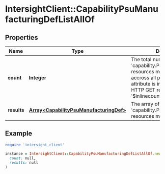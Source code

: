 # IntersightClient::CapabilityPsuManufacturingDefListAllOf

## Properties

| Name | Type | Description | Notes |
| ---- | ---- | ----------- | ----- |
| **count** | **Integer** | The total number of &#39;capability.PsuManufacturingDef&#39; resources matching the request, accross all pages. The &#39;Count&#39; attribute is included when the HTTP GET request includes the &#39;$inlinecount&#39; parameter. | [optional] |
| **results** | [**Array&lt;CapabilityPsuManufacturingDef&gt;**](CapabilityPsuManufacturingDef.md) | The array of &#39;capability.PsuManufacturingDef&#39; resources matching the request. | [optional] |

## Example

```ruby
require 'intersight_client'

instance = IntersightClient::CapabilityPsuManufacturingDefListAllOf.new(
  count: null,
  results: null
)
```

